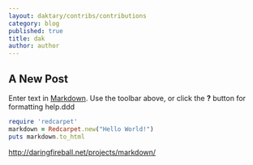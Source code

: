 ```yaml
---
layout: daktary/contribs/contributions
category: blog
published: true
title: dak
author: author
---
```


## A New Post

Enter text in [Markdown](http://daringfireball.net/projects/markdown/). Use the toolbar above, or click the **?** button for formatting help.ddd

```ruby
require 'redcarpet'
markdown = Redcarpet.new("Hello World!")
puts markdown.to_html
```
http://daringfireball.net/projects/markdown/
